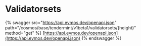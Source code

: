 # Validatorsets

{% swagger src="https://api.evmos.dev/openapi.json" path="/cosmos/base/tendermint/v1beta1/validatorsets/{height}" method="get" %}
[https://api.evmos.dev/openapi.json](https://api.evmos.dev/openapi.json)
{% endswagger %}
